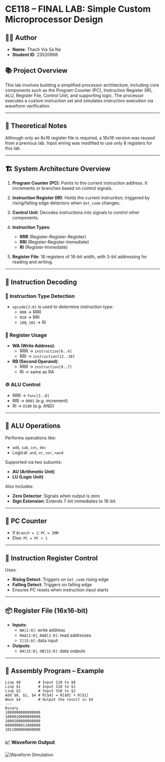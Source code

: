 # CE118 – FINAL LAB: Simple Custom Microprocessor Design

## 👨‍💻 Author
- **Name**: Thach Via Sa Na  
- **Student ID**: 23520966

## 📚 Project Overview

This lab involves building a simplified processor architecture, including core components such as the Program Counter (PC), Instruction Register (IR), ALU, Register File, Control Unit, and supporting logic. The processor executes a custom instruction set and simulates instruction execution via waveform verification.

---

## 🧠 Theoretical Notes

Although only an 8x16 register file is required, a 16x16 version was reused from a previous lab. Input wiring was modified to use only 8 registers for this lab.

---

## 🏗 System Architecture Overview

1. **Program Counter (PC)**: Points to the current instruction address. It increments or branches based on control signals.
2. **Instruction Register (IR)**: Holds the current instruction; triggered by rising/falling edge detectors when `Get_code` changes.
3. **Control Unit**: Decodes instructions into signals to control other components.
4. **Instruction Types**:
   - **RRR** (Register-Register-Register)
   - **RRI** (Register-Register-Immediate)
   - **RI** (Register-Immediate)

5. **Register File**: 16 registers of 16-bit width, with 3-bit addressing for reading and writing.

---

## 🧾 Instruction Decoding

### 🔢 Instruction Type Detection
- `opcode[2:0]` is used to determine instruction type:
  - `000` → RRR
  - `010` → RRI
  - `100`, `101` → RI

### 🧪 Register Usage
- **WA (Write Address)**:
  - RRR → `instruction[6..4]`
  - RRI → `instruction[12..10]`
- **RB (Second Operand)**:
  - RRR → `instruction[9..7]`
  - RI → same as RA

### ⚙️ ALU Control
- RRR → `func[3..0]`
- RRI → `0001` (e.g. increment)
- RI → `0100` (e.g. AND)

---

## 🧮 ALU Operations

Performs operations like:
- `add`, `sub`, `inc`, `dec`
- Logical: `and`, `or`, `xor`, `nand`

Supported via two subunits:
- **AU (Arithmetic Unit)**
- **LU (Logic Unit)**

Also includes:
- **Zero Detector**: Signals when output is zero
- **Sign Extension**: Extends 7-bit immediates to 16-bit

---

## 🔁 PC Counter

- If `Branch = 1`: `PC = IMM`
- Else: `PC = PC + 1`

---

## 🔄 Instruction Register Control

Uses:
- **Rising Detect**: Triggers on `Get_code` rising edge
- **Falling Detect**: Triggers on falling edge
- Ensures PC resets when instruction input starts

---

## 📦 Register File (16x16-bit)

- **Inputs**:
  - `WA[2:0]`: write address
  - `RAA[2:0]`, `RAB[2:0]`: read addresses
  - `I[15:0]`: data input
- **Outputs**:
  - `OA[15:0]`, `OB[15:0]`: data outputs

---

## 🧪 Assembly Program – Example

```assembly
Linp $0        # Input 110 to $0
Linp $1        # Input 210 to $1
Linp $2        # Input 310 to $2
Add $0, $1, $4 # R[$4] = R[$0] + R[$1]
Wout $4        # Output the result in $4
---
Binary
1000000000000000
1000010000000000
1000100000000000
0000000011000000
1011000000000000
```
### 📈 Waveform Output

![Waveform Simulation](https://github.com/user-attachments/assets/2be9a139-1d70-4685-8c6d-b38ddda1ada0)


